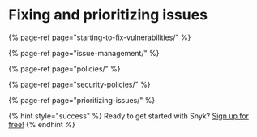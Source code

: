 # Fixing and prioritizing issues

{% page-ref page="starting-to-fix-vulnerabilities/" %}

{% page-ref page="issue-management/" %}

{% page-ref page="policies/" %}

{% page-ref page="security-policies/" %}

{% page-ref page="prioritizing-issues/" %}



{% hint style="success" %}
Ready to get started with Snyk? [Sign up for free!](https://snyk.io/login?cta=sign-up&loc=footer&page=support_docs_page)
{% endhint %}

